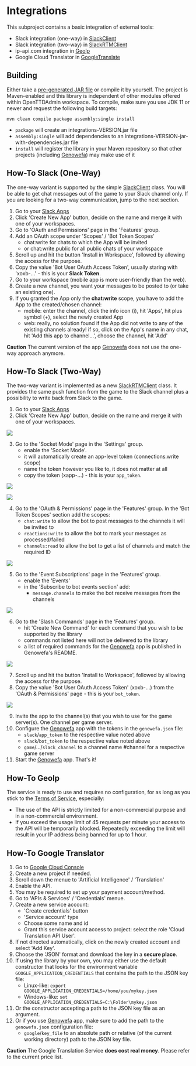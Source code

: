 # Integrations

This subproject contains a basic integration of external tools:
- Slack integration (one-way) in [SlackClient](https://github.com/miltschek/OpenTTDAdmin/blob/main/integrations/src/main/java/de/miltschek/integrations/SlackClient.java)
- Slack integration (two-way) in [SlackRTMClient](https://github.com/miltschek/OpenTTDAdmin/blob/main/integrations/src/main/java/de/miltschek/integrations/SlackRTMClient.java)
- ip-api.com integration in [GeoIp](https://github.com/miltschek/OpenTTDAdmin/blob/main/integrations/src/main/java/de/miltschek/integrations/GeoIp.java)
- Google Cloud Translator in [GoogleTranslate](https://github.com/miltschek/OpenTTDAdmin/blob/main/integrations/src/main/java/de/miltschek/integrations/GoogleTranslate.java)

Building
--------

Either take a [pre-generated JAR file](https://github.com/miltschek/OpenTTDAdmin/releases/latest) or compile it by yourself. The project is Maven-enabled and this library is independent of other modules offered within OpenTTDAdmin workspace. To compile, make sure you use JDK 11 or newer and request the following build targets:
```
mvn clean compile package assembly:single install
```

- `package` will create an integrations-VERSION.jar file
- `assembly:single` will add dependencies to an integrations-VERSION-jar-with-dependencies.jar file
- `install` will register the library in your Maven repository so that other projects (including [Genowefa](https://github.com/miltschek/OpenTTDAdmin/tree/main/genowefa)) may make use of it

How-To Slack (One-Way)
------------------------
The one-way variant is supported by the simple [SlackClient](https://github.com/miltschek/OpenTTDAdmin/blob/main/integrations/src/main/java/de/miltschek/integrations/SlackClient.java) class. You will be able to get chat messages out of the game to your Slack channel only. If you are looking for a two-way communication, jump to the next section.

1. Go to your [Slack Apps](https://api.slack.com/apps/)
2. Click 'Create New App' button, decide on the name and merge it with one of your workspaces.
3. Go to 'OAuth and Permissions' page in the 'Features' group.
4. Add an OAuth scope under 'Scopes' / 'Bot Token Scopes'
    - chat:write for chats to which the App will be invited
    - or chat:write.public for all public chats of your workspace
5. Scroll up and hit the button 'Install in Workspace', followed by allowing the access for the purpose.
6. Copy the value 'Bot User OAuth Access Token', usually staring with 'xoxb-...' - this is your **Slack Token**.
7. Go to your workspace (mobile app is more user-friendly than the web).
8. Create a new channel, you want your messages to be posted to (or take an existing one).
9. If you granted the App only the **chat:write** scope, you have to add the App to the created/chosen channel:
    - mobile: enter the channel, click the info icon (i), hit 'Apps', hit plus symbol (+), select the newly created App
    - web: really, no solution found if the App did not write to any of the existing channels already! if so, click on the App's name in any chat, hit 'Add this app to channel...', choose the channel, hit 'Add'

**Caution**
The current version of the app [Genowefa](https://github.com/miltschek/OpenTTDAdmin/tree/main/genowefa) does not use the one-way approach anymore.

How-To Slack (Two-Way)
----------------------
The two-way variant is implemented as a new [SlackRTMClient](https://github.com/miltschek/OpenTTDAdmin/blob/main/integrations/src/main/java/de/miltschek/integrations/SlackRTMClient.java) class. It provides the same push function from the game to the Slack channel plus a possibility to write back from Slack to the game.

1. Go to your [Slack Apps](https://api.slack.com/apps/)
2. Click 'Create New App' button, decide on the name and merge it with one of your workspaces.

![](../doc/slack-your-apps.png)

3. Go to the 'Socket Mode' page in the 'Settings' group.
    - enable the 'Socket Mode'.
    - it will automatically create an app-level token (connections:write scope)
    - name the token however you like to, it does not matter at all
    - copy the token (xapp-...) - this is your `app_token`.
    
![](../doc/slack-socket-mode.png)

![](../doc/slack-app-token.png)
    
4. Go to the 'OAuth & Permissions' page in the 'Features' group. In the 'Bot Token Scopes' section add the scopes:
    - `chat:write` to allow the bot to post messages to the channels it will be invited to
    - `reactions:write` to allow the bot to mark your messages as processed/failed
    - `channels:read` to allow the bot to get a list of channels and match the required ID

![](../doc/slack-scopes.png)
    
5. Go to the 'Event Subscriptions' page in the 'Features' group.
    - enable the 'Events'
    - in the 'Subscribe to bot events section' add:
      - `message.channels` to make the bot receive messages from the channels
      
![](../doc/slack-events.png)

6. Go to the 'Slash Commands' page in the 'Features' group.
    - hit 'Create New Command' for each command that you wish to be supported by the library
    - commands not listed here will not be delivered to the library
    - a list of required commands for the [Genowefa](https://github.com/miltschek/OpenTTDAdmin/tree/main/genowefa) app is published in Genowefa's README.
    
![](../doc/slack-slash-commands.png)
    
7. Scroll up and hit the button 'Install to Workspace', followed by allowing the access for the purpose.
8. Copy the value 'Bot User OAuth Access Token' (xoxb-...) from the 'OAuth & Permissions' page - this is your `bot_token`.

![](../doc/slack-oauth-bot-token.png)

9. Invite the app to the channel(s) that you wish to use for the game server(s). One channel per game server.
8. Configure the [Genowefa](https://github.com/miltschek/OpenTTDAdmin/tree/main/genowefa) app with the tokens in the `genowefa.json` file:
    - `slack`/`app_token` to the respective value noted above
    - `slack`/`bot_token` to the respective value noted above
    - `game`/.../`slack_channel` to a channel name #channel for a respective game server
9. Start the [Genowefa](https://github.com/miltschek/OpenTTDAdmin/tree/main/genowefa) app. That's it!

How-To GeoIp
------------
The service is ready to use and requires no configuration, for as long as you stick to the [Terms of Service](https://ip-api.com/docs/legal), especially:
- The use of the API is strictly limited for a non-commercial purpose and in a non-commercial environment.
- If you exceed the usage limit of 45 requests per minute your access to the API will be temporarily blocked. Repeatedly exceeding the limit will result in your IP address being banned for up to 1 hour.

How-To Google Translator
------------------------
1. Go to [Google Cloud Console](https://console.cloud.google.com/)
2. Create a new project if needed.
3. Scroll down the menue to 'Artificial Intelligence' / 'Translation'
4. Enable the API.
5. You may be required to set up your payment account/method.
6. Go to 'APIs & Services' / 'Credentials' menue.
7. Create a new service account:
    - 'Create credentials' button
    - 'Service account' type
    - Choose some name and id
    - Grant this service account access to project: select the role 'Cloud Translation API User'.
8. If not directed automatically, click on the newly created account and select 'Add Key'.
9. Choose the 'JSON' format and download the key in a **secure place**.
10. If using the library by your own, you may either use the default constructor that looks for the environment variable `GOOGLE_APPLICATION_CREDENTIALS` that contains the path to the JSON key file:
    - Linux-like: `export GOOGLE_APPLICATION_CREDENTIALS=/home/you/mykey.json`
    - Windows-like: `set GOOGLE_APPLICATION_CREDENTIALS=C:\Folder\mykey.json`
11. Or the constructor accepting a path to the JSON key file as an argument.
12. Or if you use [Genowefa](https://github.com/miltschek/OpenTTDAdmin/tree/main/genowefa) app, make sure to add the path to the `genowefa.json` configuration file:
    - `google`/`key_file` to an absolute path or relative (of the current working directory) path to the JSON key file.

**Caution**
The Google Translation Service **does cost real money**. Please refer to the current price list.
